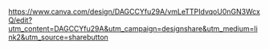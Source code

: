 https://www.canva.com/design/DAGCCYfu29A/vmLeTTPIdvqoU0nGN3WcxQ/edit?utm_content=DAGCCYfu29A&utm_campaign=designshare&utm_medium=link2&utm_source=sharebutton
